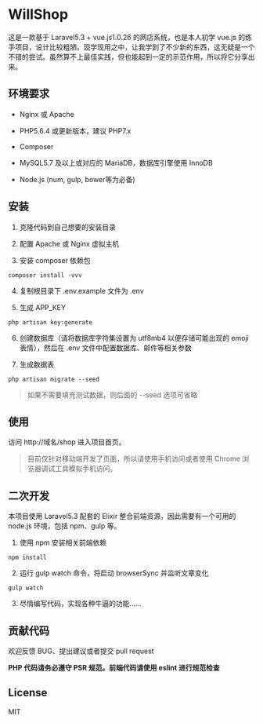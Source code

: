 # WillShop

这是一款基于 Laravel5.3 + vue.js1.0.26 的网店系统，也是本人初学 vue.js 的练手项目，设计比较粗陋。现学现用之中，让我学到了不少新的东西，这无疑是一个不错的尝试。虽然算不上最佳实践，但也能起到一定的示范作用，所以将它分享出来。

## 环境要求

- Nginx 或 Apache

- PHP5.6.4 或更新版本，建议 PHP7.x

- Composer

- MySQL5.7 及以上或对应的 MariaDB，数据库引擎使用 InnoDB

- Node.js (num, gulp, bower等为必备)

## 安装

1. 克隆代码到自己想要的安装目录

2. 配置 Apache 或 Nginx 虚拟主机

3. 安装 composer 依赖包

```shell
composer install -vvv
```

4. 复制根目录下 .env.example 文件为 .env

5. 生成 APP_KEY

```shell
php artisan key:generate
```

6. 创建数据库（请将数据库字符集设置为 utf8mb4 以便存储可能出现的 emoji 表情），然后在 .env 文件中配置数据库、邮件等相关参数

7. 生成数据表

```shell
php artisan migrate --seed
```
> 如果不需要填充测试数据，则后面的 --seed 选项可省略

## 使用

访问 http://域名/shop 进入项目首页。

> 目前仅针对移动端开发了页面，所以请使用手机访问或者使用 Chrome 浏览器调试工具模拟手机访问。

## 二次开发

本项目使用 Laravel5.3 配套的 Elixir 整合前端资源，因此需要有一个可用的 node.js 环境，包括 npm、gulp 等。

1. 使用 npm 安装相关前端依赖

```shell
npm install
```

2. 运行 gulp watch 命令，将启动 browserSync 并监听文章变化

```shell
gulp watch
```

3. 尽情编写代码，实现各种牛逼的功能……

## 贡献代码

欢迎反馈 BUG、提出建议或者提交 pull request

**PHP 代码请务必遵守 PSR 规范。前端代码请使用 eslint 进行规范检查**

## License

MIT
